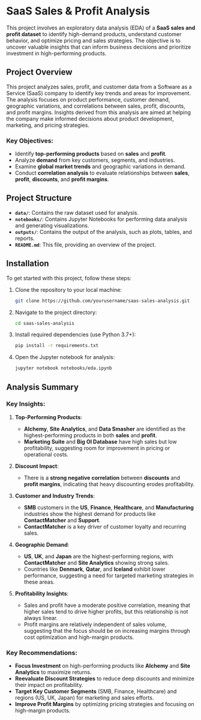 # SaaS Sales & Profit Analysis

This project involves an exploratory data analysis (EDA) of a **SaaS sales and profit dataset** to identify high-demand products, understand customer behavior, and optimize pricing and sales strategies. The objective is to uncover valuable insights that can inform business decisions and prioritize investment in high-performing products.

## Project Overview

This project analyzes sales, profit, and customer data from a Software as a Service (SaaS) company to identify key trends and areas for improvement. The analysis focuses on product performance, customer demand, geographic variations, and correlations between sales, profit, discounts, and profit margins. Insights derived from this analysis are aimed at helping the company make informed decisions about product development, marketing, and pricing strategies.

### Key Objectives:
- Identify **top-performing products** based on **sales** and **profit**.
- Analyze **demand** from key customers, segments, and industries.
- Examine **global market trends** and geographic variations in demand.
- Conduct **correlation analysis** to evaluate relationships between **sales**, **profit**, **discounts**, and **profit margins**.

## Project Structure

- **`data/`**: Contains the raw dataset used for analysis.
- **`notebooks/`**: Contains Jupyter Notebooks for performing data analysis and generating visualizations.
- **`outputs/`**: Contains the output of the analysis, such as plots, tables, and reports.
- **`README.md`**: This file, providing an overview of the project.

## Installation

To get started with this project, follow these steps:

1. Clone the repository to your local machine:
   ```bash
   git clone https://github.com/yourusername/saas-sales-analysis.git
   ```

2. Navigate to the project directory:
   ```bash
   cd saas-sales-analysis
   ```

3. Install required dependencies (use Python 3.7+):
   ```bash
   pip install -r requirements.txt
   ```

4. Open the Jupyter notebook for analysis:
   ```bash
   jupyter notebook notebooks/eda.ipynb
   ```

## Analysis Summary

### Key Insights:
1. **Top-Performing Products**:
   - **Alchemy**, **Site Analytics**, and **Data Smasher** are identified as the highest-performing products in both **sales** and **profit**.
   - **Marketing Suite** and **Big Ol Database** have high sales but low profitability, suggesting room for improvement in pricing or operational costs.

2. **Discount Impact**:
   - There is a **strong negative correlation** between **discounts** and **profit margins**, indicating that heavy discounting erodes profitability.

3. **Customer and Industry Trends**:
   - **SMB** customers in the **US**, **Finance**, **Healthcare**, and **Manufacturing** industries show the highest demand for products like **ContactMatcher** and **Support**.
   - **ContactMatcher** is a key driver of customer loyalty and recurring sales.

4. **Geographic Demand**:
   - **US**, **UK**, and **Japan** are the highest-performing regions, with **ContactMatcher** and **Site Analytics** showing strong sales.
   - Countries like **Denmark**, **Qatar**, and **Iceland** exhibit lower performance, suggesting a need for targeted marketing strategies in these areas.

5. **Profitability Insights**:
   - Sales and profit have a moderate positive correlation, meaning that higher sales tend to drive higher profits, but this relationship is not always linear.
   - Profit margins are relatively independent of sales volume, suggesting that the focus should be on increasing margins through cost optimization and high-margin products.

### Key Recommendations:
- **Focus Investment** on high-performing products like **Alchemy** and **Site Analytics** to maximize returns.
- **Reevaluate Discount Strategies** to reduce deep discounts and minimize their impact on profitability.
- **Target Key Customer Segments** (SMB, Finance, Healthcare) and regions (US, UK, Japan) for marketing and sales efforts.
- **Improve Profit Margins** by optimizing pricing strategies and focusing on high-margin products.
